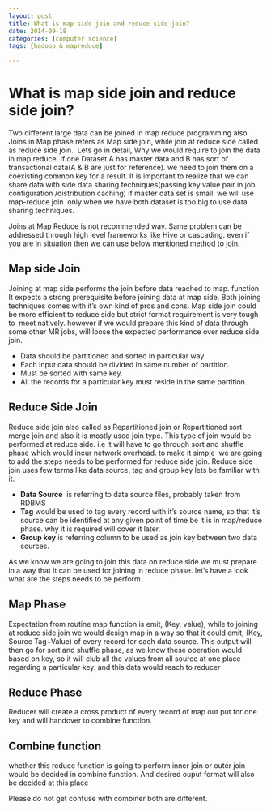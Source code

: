 ```yaml
---
layout: post
title: What is map side join and reduce side join?
date: 2014-09-18
categories: [computer science]
tags: [hadoop & mapreduce]

---
```


What is map side join and reduce side join? 
===========================================


Two different large data can be joined in map reduce programming also.
Joins in Map phase refers as Map side join, while join at reduce side
called as reduce side join.  Lets go in detail, Why we would require to
join the data in map reduce. If one Dataset A has master data and B has
sort of transactional data(A & B are just for reference). we need to
join them on a coexisting common key for a result. It is important to
realize that we can share data with side data sharing techniques(passing
key value pair in job configuration /distribution caching) if master
data set is small. we will use map-reduce join  only when we have both
dataset is too big to use data sharing techniques.

Joins at Map Reduce is not recommended way. Same problem can be
addressed through high level frameworks like Hive or cascading. even if
you are in situation then we can use below mentioned method to join.

Map side Join
-------------

Joining at map side performs the join before data reached to map.
function It expects a strong prerequisite before joining data at map
side. Both joining techniques comes with it’s own kind of pros and cons.
Map side join could be more efficient to reduce side but strict format
requirement is very tough to  meet natively. however if we would prepare
this kind of data through some other MR jobs, will loose the expected
performance over reduce side join.

-   Data should be partitioned and sorted in particular way.
-   Each input data should be divided in same number of partition.
-   Must be sorted with same key.
-   All the records for a particular key must reside in the same
    partition.

Reduce Side Join
----------------

Reduce side join also called as Repartitioned join or Repartitioned sort
merge join and also it is mostly used join type. This type of join would
be performed at reduce side. i.e it will have to go through sort and
shuffle phase which would incur network overhead. to make it simple  we
are going to add the steps needs to be performed for reduce side join.
Reduce side join uses few terms like data source, tag and group key lets
be familiar with it.

-   **Data Source**  is referring to data source files, probably taken
    from RDBMS
-   **Tag** would be used to tag every record with it’s source name, so
    that it’s source can be identified at any given point of time be it
    is in map/reduce phase. why it is required will cover it later.
-   **Group key** is referring column to be used as join key between two
    data sources.

As we know we are going to join this data on reduce side we must prepare
in a way that it can be used for joining in reduce phase. let’s have a
look what are the steps needs to be perform.

## Map Phase

Expectation from routine map function is emit, (Key, value), while to
joining at reduce side join we would design map in a way so that it
could emit, (Key, Source Tag+Value) of every record for each data
source. This output will then go for sort and shuffle phase, as we know
these operation would based on key, so it will club all the values from
all source at one place regarding a particular key. and this data would
reach to reducer

## Reduce Phase

Reducer will create a cross product of every record of map out put for
one key and will handover to combine function.

## Combine function

whether this reduce function is going to perform inner join or outer
join  would be decided in combine function. And desired ouput format
will also be decided at this place

Please do not get confuse with combiner both are different.

